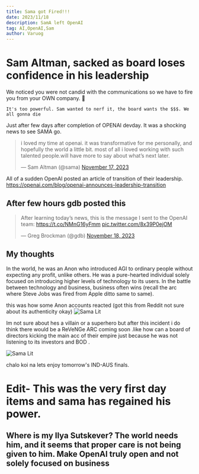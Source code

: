 ```yaml
---
title: Sama got Fired!!!
date: 2023/11/18
description: SamA left OpenAI
tag: AI,OpenAI,Sam
author: Varuog
---
```


# Sam Altman, sacked as board loses confidence in his leadership


We noticed you were not candid with the communications so we have to fire you from your OWN company. 👀

`It's too powerful. Sam wanted to nerf it, the board wants the $$$. We all gonna die `

Just after few days after completion of OPENAI devday. It was a shocking news to see SAMA go.


<blockquote className="twitter-tweet"><p lang="en" dir="ltr">i loved my time at openai. it was transformative for me personally, and hopefully the world a little bit. most of all i loved working with such talented people.will have more to say about what’s next later. </p>&mdash; Sam Altman (@sama) <a href="https://twitter.com/sama/status/1725631621511184771?ref_src=twsrc%5Etfw">November 17, 2023</a></blockquote> <script async src="https://platform.twitter.com/widgets.js"></script>



All of a sudden OpenAI posted an article of transition of their leadership. https://openai.com/blog/openai-announces-leadership-transition

## After few hours gdb posted this
<blockquote class="twitter-tweet"><p lang="en" dir="ltr">After learning today’s news, this is the message I sent to the OpenAI team: <a href="https://t.co/NMnG16yFmm">https://t.co/NMnG16yFmm</a> <a href="https://t.co/8x39P0ejOM">pic.twitter.com/8x39P0ejOM</a></p>&mdash; Greg Brockman (@gdb) <a href="https://twitter.com/gdb/status/1725667410387378559?ref_src=twsrc%5Etfw">November 18, 2023</a></blockquote> <script async src="https://platform.twitter.com/widgets.js" ></script>


## My thoughts
 In the world, he was an Anon who introduced AGI to ordinary people without expecting any profit, unlike others. He was a pure-hearted individual solely focused on introducing higher levels of technology to its users. In the battle between technology and business, business often wins (recall the arc where Steve Jobs was fired from Apple ditto same to same).



this was how some Anon accounts reacted (got this from Reddit not sure about its authenticity okay)
![Sama Lit](https://pbs.twimg.com/media/F_LDap0XUAAHyy8?format=jpg&name=large)


Im not sure about hes a villain or a superhero but after this incident i do think there would be a ReVeNGe ARC coming soon .like how can a board of directors kicking the main acc of their empire just because he was not listening to its investors and BOD .


![Sama Lit](https://pbs.twimg.com/media/F_Lkz7kWMAA3hK5.jpg)


chalo koi na lets enjoy tomorrow's IND-AUS finals.


# Edit- This was the very first day items and sama has regained his power. 

## Where is my Ilya Sutskever? The world needs him, and it seems that proper care is not being given to him. Make OpenAI truly open and not solely focused on business